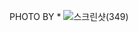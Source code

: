 PHOTO BY
*
![스크린샷(349)](https://user-images.githubusercontent.com/58906986/156794768-62909ff1-770e-46af-a9e9-c7319e1fdb30.png)
